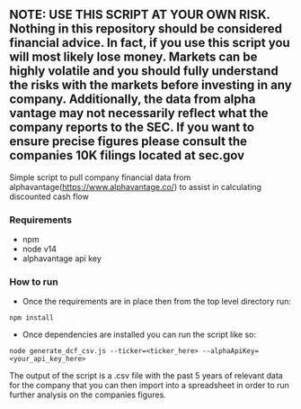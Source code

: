 ## NOTE:  USE THIS SCRIPT AT YOUR OWN RISK.  Nothing in this repository should be considered financial advice.  In fact, if you use this script you will most likely lose money.  Markets can be highly volatile and you should fully understand the risks with the markets before investing in any company.  Additionally, the data from alpha vantage may not necessarily reflect what the company reports to the SEC.  If you want to ensure precise figures please consult the companies 10K filings located at sec.gov


Simple script to pull company financial data from alphavantage(https://www.alphavantage.co/) to assist in calculating discounted cash flow

### Requirements
- npm
- node v14
- alphavantage api key

### How to run
- Once the requirements are in place then from the top level directory run:
```
npm install
```
- Once dependencies are installed you can run the script like so:
```
node generate_dcf_csv.js --ticker=<ticker_here> --alphaApiKey=<your_api_key_here>
```


The output of the script is a .csv file with the past 5 years of relevant data for the company that you can then import into a spreadsheet in order to run further analysis on the companies figures.
